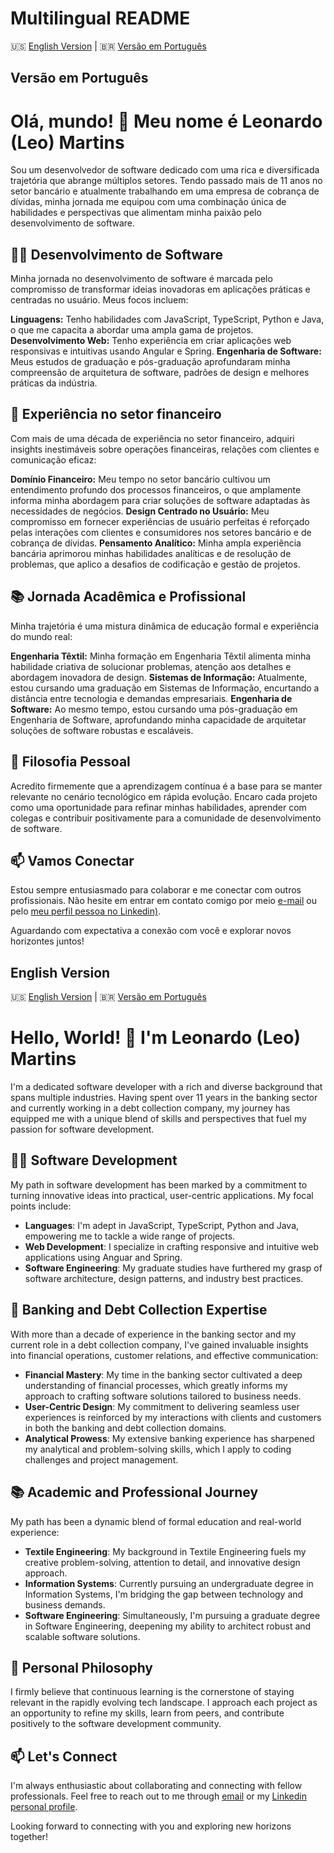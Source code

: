 # Multilingual README

🇺🇸 [English Version](#english-version) | 🇧🇷 [Versão em Português](#versao-em-portugues)

## Versão em Português <a name="versao-em-portugues"></a>

# Olá, mundo! 👋 Meu nome é Leonardo (Leo) Martins

Sou um desenvolvedor de software dedicado com uma rica e diversificada trajetória que abrange múltiplos setores. Tendo passado mais de 11 anos no setor bancário e atualmente trabalhando em uma empresa de cobrança de dívidas, minha jornada me equipou com uma combinação única de habilidades e perspectivas que alimentam minha paixão pelo desenvolvimento de software.

## 🧑‍💻 Desenvolvimento de Software

Minha jornada no desenvolvimento de software é marcada pelo compromisso de transformar ideias inovadoras em aplicações práticas e centradas no usuário. Meus focos incluem:

**Linguagens:** Tenho habilidades com JavaScript, TypeScript, Python e Java, o que me capacita a abordar uma ampla gama de projetos.
**Desenvolvimento Web:** Tenho experiência em criar aplicações web responsivas e intuitivas usando Angular e Spring.
**Engenharia de Software:** Meus estudos de graduação e pós-graduação aprofundaram minha compreensão de arquitetura de software, padrões de design e melhores práticas da indústria.

## 🏢 Experiência no setor financeiro

Com mais de uma década de experiência no setor financeiro, adquiri insights inestimáveis sobre operações financeiras, relações com clientes e comunicação eficaz:

**Domínio Financeiro:** Meu tempo no setor bancário cultivou um entendimento profundo dos processos financeiros, o que amplamente informa minha abordagem para criar soluções de software adaptadas às necessidades de negócios.
**Design Centrado no Usuário:** Meu compromisso em fornecer experiências de usuário perfeitas é reforçado pelas interações com clientes e consumidores nos setores bancário e de cobrança de dívidas.
**Pensamento Analítico:** Minha ampla experiência bancária aprimorou minhas habilidades analíticas e de resolução de problemas, que aplico a desafios de codificação e gestão de projetos.

## 📚 Jornada Acadêmica e Profissional

Minha trajetória é uma mistura dinâmica de educação formal e experiência do mundo real:

**Engenharia Têxtil:** Minha formação em Engenharia Têxtil alimenta minha habilidade criativa de solucionar problemas, atenção aos detalhes e abordagem inovadora de design.
**Sistemas de Informação:** Atualmente, estou cursando uma graduação em Sistemas de Informação, encurtando a distância entre tecnologia e demandas empresariais.
**Engenharia de Software:** Ao mesmo tempo, estou cursando uma pós-graduação em Engenharia de Software, aprofundando minha capacidade de arquitetar soluções de software robustas e escaláveis.

## 🌱 Filosofia Pessoal

Acredito firmemente que a aprendizagem contínua é a base para se manter relevante no cenário tecnológico em rápida evolução. Encaro cada projeto como uma oportunidade para refinar minhas habilidades, aprender com colegas e contribuir positivamente para a comunidade de desenvolvimento de software.

## 📫 Vamos Conectar

Estou sempre entusiasmado para colaborar e me conectar com outros profissionais. Não hesite em entrar em contato comigo por meio [e-mail](mailto:leonardo.f.martins@icloud.com) ou pelo [meu perfil pessoa no Linkedin)](https://www.linkedin.com/in/leonardofmartins/).

Aguardando com expectativa a conexão com você e explorar novos horizontes juntos!

## English Version <a name="english-version"></a>

🇺🇸 [English Version](#english-version) | 🇧🇷 [Versão em Português](#versao-em-portugues)

# Hello, World! 👋 I'm Leonardo (Leo) Martins

I'm a dedicated software developer with a rich and diverse background that spans multiple industries. Having spent over 11 years in the banking sector and currently working in a debt collection company, my journey has equipped me with a unique blend of skills and perspectives that fuel my passion for software development.

## 🧑‍💻 Software Development

My path in software development has been marked by a commitment to turning innovative ideas into practical, user-centric applications. My focal points include:

- **Languages**: I'm adept in JavaScript, TypeScript, Python and Java, empowering me to tackle a wide range of projects.
- **Web Development**: I specialize in crafting responsive and intuitive web applications using Anguar and Spring.
- **Software Engineering**: My graduate studies have furthered my grasp of software architecture, design patterns, and industry best practices.

## 🏢 Banking and Debt Collection Expertise

With more than a decade of experience in the banking sector and my current role in a debt collection company, I've gained invaluable insights into financial operations, customer relations, and effective communication:

- **Financial Mastery**: My time in the banking sector cultivated a deep understanding of financial processes, which greatly informs my approach to crafting software solutions tailored to business needs.
- **User-Centric Design**: My commitment to delivering seamless user experiences is reinforced by my interactions with clients and customers in both the banking and debt collection domains.
- **Analytical Prowess**: My extensive banking experience has sharpened my analytical and problem-solving skills, which I apply to coding challenges and project management.

## 📚 Academic and Professional Journey

My path has been a dynamic blend of formal education and real-world experience:

- **Textile Engineering**: My background in Textile Engineering fuels my creative problem-solving, attention to detail, and innovative design approach.
- **Information Systems**: Currently pursuing an undergraduate degree in Information Systems, I'm bridging the gap between technology and business demands.
- **Software Engineering**: Simultaneously, I'm pursuing a graduate degree in Software Engineering, deepening my ability to architect robust and scalable software solutions.

## 🌱 Personal Philosophy

I firmly believe that continuous learning is the cornerstone of staying relevant in the rapidly evolving tech landscape. I approach each project as an opportunity to refine my skills, learn from peers, and contribute positively to the software development community.

## 📫 Let's Connect

I'm always enthusiastic about collaborating and connecting with fellow professionals. Feel free to reach out to me through [email](mailto:leonardo.f.martins@icloud.com) or my [Linkedin personal profile](https://www.linkedin.com/in/leonardofmartins/).

Looking forward to connecting with you and exploring new horizons together!




